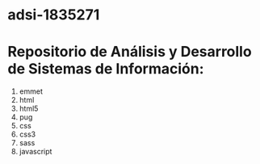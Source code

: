 # adsi-1835271
Repositorio de Análisis y Desarrollo de Sistemas de Información:
================================================================
1. emmet
2. html
3. html5
4. pug
5. css
6. css3
7. sass
8. javascript
